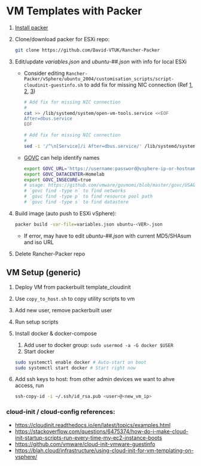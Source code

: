 # VM Templates with Packer

1. [Install packer](https://learn.hashicorp.com/tutorials/packer/getting-started-install)

2. Clone/download packer for ESXi repo:
   ```sh
   git clone https://github.com/David-VTUK/Rancher-Packer
   ```

3. Edit/update _variables.json_ and _ubuntu-##.json_ with info for local ESXi
   * Consider editing `Rancher-Packer/vSphere/ubuntu_2004/customisation_scripts/script-cloudinit-guestinfo.sh` to add fix for missing NIC connection (Ref [1](https://github.com/vmware/open-vm-tools/issues/240#issuecomment-395652692), [2](https://github.com/hashicorp/terraform-provider-vsphere/issues/388), [3](https://github.com/hashicorp/terraform-provider-vsphere/issues/951))

     ```sh
     # Add fix for missing NIC connection
     #
     cat >> /lib/systemd/system/open-vm-tools.service <<EOF
     After=dbus.service
     EOF
     ```

     ```sh
     # Add fix for missing NIC connection
     #
     sed -i '/^\n[Service]/i After=dbus.service/' /lib/systemd/system/open-vm-tools.service
     ```

   * [GOVC](https://github.com/vmware/govmomi/tree/master/govc) can help identify names

     ```sh
     export GOVC_URL='https://username:password@vsphere-ip-or-hostname/sdk'
     export GOVC_DATACENTER=Homelab
     export GOVC_INSECURE=true
     # usage: https://github.com/vmware/govmomi/blob/master/govc/USAGE.md
     # `govc find -type n` to find networks
     # `govc find -type p` to find resource pool path
     # `govc find -type s` to find datastore
     ```

4. Build image (auto push to ESXi vSphere):

   ```sh
   packer build -var-file=variables.json ubuntu-<VER>.json
   ```

   * If error, may have to edit _ubuntu-##.json_ with current MD5/SHAsum and iso URL

5. Delete Rancher-Packer repo

## VM Setup (generic)

1. Deploy VM from packerbuilt template_cloudinit
<!-- 2. Configure networking from dhcp to static ip -->
2. Use `copy_to_host.sh` to copy utility scripts to vm
3. Add new user, remove packerbuilt user
4. Run setup scripts
5. Install docker & docker-compose
   1. Add user to docker group: `sudo usermod -a -G docker $USER`
   2. Start docker

   ```sh
   sudo systemctl enable docker # Auto-start on boot
   sudo systemctl start docker # Start right now
   ```

6. Add ssh keys to host: from other admin devices we want to ahve access, run

   ```sh
   ssh-copy-id -i ~/.ssh/id_rsa.pub <user>@<new_vm_ip>
   ```

### cloud-init / cloud-config references:

* https://cloudinit.readthedocs.io/en/latest/topics/examples.html
* https://stackoverflow.com/questions/6475374/how-do-i-make-cloud-init-startup-scripts-run-every-time-my-ec2-instance-boots
* https://github.com/vmware/cloud-init-vmware-guestinfo
* https://blah.cloud/infrastructure/using-cloud-init-for-vm-templating-on-vsphere/
